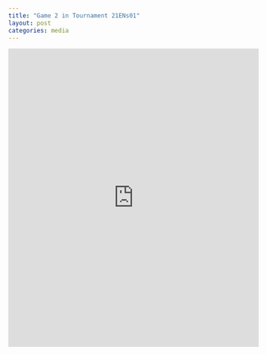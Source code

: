 ```yaml
---
title: "Game 2 in Tournament 21ENs01"
layout: post
categories: media
---
```


<div style="display: flex; justify-content: center;">
  <iframe style="border: 0;" width="900px" height="600px" src="https://share.chessbase.com/SharedGames/frame/?p=ANOTHER_GAME_URL_HERE"></iframe>
</div>
